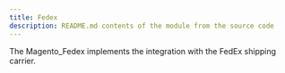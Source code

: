 ```yaml
---
title: Fedex
description: README.md contents of the module from the source code
---
```


The Magento_Fedex implements the integration with the FedEx shipping carrier.
